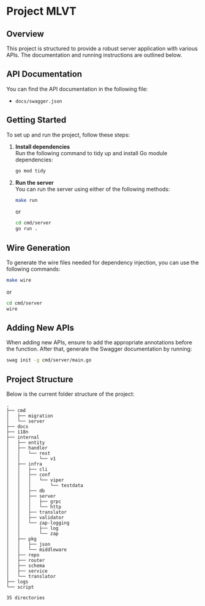 
# Project MLVT

## Overview

This project is structured to provide a robust server application with various APIs. The documentation and running instructions are outlined below.

## API Documentation

You can find the API documentation in the following file:
- `docs/swagger.json`

## Getting Started

To set up and run the project, follow these steps:

1. **Install dependencies**  
   Run the following command to tidy up and install Go module dependencies:
   ```bash
   go mod tidy
   ```

2. **Run the server**  
   You can run the server using either of the following methods:
   ```bash
   make run
   ```
   or
   ```bash
   cd cmd/server
   go run .
   ```

## Wire Generation

To generate the wire files needed for dependency injection, you can use the following commands:

```bash
make wire
```
or
```bash
cd cmd/server
wire
```

## Adding New APIs

When adding new APIs, ensure to add the appropriate annotations before the function. After that, generate the Swagger documentation by running:

```bash
swag init -g cmd/server/main.go
```

## Project Structure

Below is the current folder structure of the project:

```
.
├── cmd
│   ├── migration
│   └── server
├── docs
├── i18n
├── internal
│   ├── entity
│   ├── handler
│   │   └── rest
│   │       └── v1
│   ├── infra
│   │   ├── cli
│   │   ├── conf
│   │   │   └── viper
│   │   │       └── testdata
│   │   ├── db
│   │   ├── server
│   │   │   ├── grpc
│   │   │   └── http
│   │   ├── translator
│   │   ├── validator
│   │   └── zap-logging
│   │       ├── log
│   │       └── zap
│   ├── pkg
│   │   ├── json
│   │   └── middleware
│   ├── repo
│   ├── router
│   ├── schema
│   ├── service
│   └── translator
├── logs
└── script

35 directories
```

